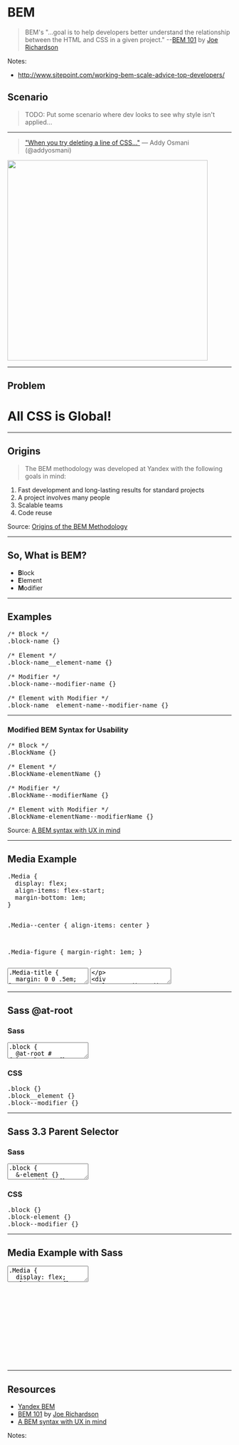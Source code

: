 # BEM
<!-- .slide: data-state="backEndBrian juniorJacob" -->

> BEM's "...goal is to help developers better understand the relationship between the HTML and CSS in a given project." --[BEM 101](https://css-tricks.com/bem-101/) by [Joe Richardson](https://twitter.com/joericho)

Notes:

* http://www.sitepoint.com/working-bem-scale-advice-top-developers/

## Scenario
<!-- .slide: data-state="backEndBrian juniorJacob" -->

> TODO: Put some scenario where dev looks to see why style isn't applied...

------

<!-- .slide: data-title="BEM" data-state="backEndBrian juniorJacob" -->

<blockquote>
<a href="https://twitter.com/addyosmani/status/634779064335794180">"When you try deleting a line of CSS..."</a> &mdash; Addy Osmani (@addyosmani)
</blockquote>

<img src="./imgs/css-jinga.gif" style="height: 450px;" />

------

## Problem
<!-- .slide: data-title="BEM" data-state="backEndBrian juniorJacob" -->

<h1 class="blazing fragment">All CSS is Global!</h1>

------

## Origins
<!-- .slide: data-title="BEM" data-state="backEndBrian juniorJacob" -->

> The BEM methodology was developed at Yandex with the following goals in mind:

1. <!-- .element class="fragment" --> Fast development and long-lasting results for standard projects
2. <!-- .element class="fragment" --> A project involves many people
3. <!-- .element class="fragment" --> Scalable teams
4. <!-- .element class="fragment" --> Code reuse

Source: [Origins of the BEM Methodology](https://en.bem.info/method/#origins-of-the-bem-methodology)

------

## So, What is BEM?
<!-- .slide: data-title="BEM" data-state="backEndBrian juniorJacob" -->

* **B**<!-- .element style="color: red" -->lock
* **E**<!-- .element style="color: red" -->lement
* **M**<!-- .element style="color: red" -->odifier

------

## Examples
<!-- .slide: data-title="BEM" data-state="backEndBrian juniorJacob codeMirror--xlg" -->

<pre data-codemirror data-mode="text/x-sass">
/* Block */
.block-name {}

/* Element */
.block-name__element-name {}

/* Modifier */
.block-name--modifier-name {}

/* Element with Modifier */
.block-name__element-name--modifier-name {}</pre>

------

### Modified BEM Syntax for Usability
<!-- .slide: data-title="BEM" data-state="backEndBrian juniorJacob midLevelMelissa codeMirror--xlg" -->

<pre data-codemirror data-mode="text/x-sass">
/* Block */
.BlockName {}

/* Element */
.BlockName-elementName {}

/* Modifier */
.BlockName--modifierName {}

/* Element with Modifier */
.BlockName-elementName--modifierName {}</pre>

Source: [A BEM syntax with UX in mind](http://simurai.com/blog/2013/10/24/BEM-syntax-with-ux-in-mind/)

------

## Media Example
<!-- .slide: data-title="BEM" data-state="backEndBrian juniorJacob midLevelMelissa" -->

<div class="Split">
  <div class="Split-column">
    <pre data-codemirror data-mode="text/css" data-line-numbers="false">
.Media {
  display: flex;
  align-items: flex-start;
  margin-bottom: 1em;
}

.Media--center {
  align-items: center
}

.Media-figure {
  margin-right: 1em;
}</pre>
  </div>
  <div class="Split-column Split-column--60">
    <textarea data-codemirror data-mode="text/css" data-line-numbers="false">
.Media-title {
  margin: 0 0 .5em;
}

.Media-body { flex: 1; }

.Media--reverse > .Media-figure {
  order: 1;
  margin: 0 0 0 1em;
}</textarea>
    <textarea data-codemirror data-mode="text/html" data-line-numbers="false">
<div
  class="Media Media--reverse">
  <!-- ... more ... -->
</div></textarea>
  </div>
</div>

------

## Sass @at-root
<!-- .slide: data-title="BEM" data-state="backEndBrian juniorJacob midLevelMelissa" -->

<div class="Split">
  <div class="Split-column Split-column--75 fragment">
    <h3>Sass</h3>
    <textarea data-codemirror data-mode="text/x-sass">
.block {
  @at-root #{&}\__element {}
  @at-root #{&}--modifier {}
}</textarea>
  </div>
  <div class="Split-column fragment">
    <h3>CSS</h3>
    <pre data-codemirror data-mode="text/css">
.block {}
.block__element {}
.block--modifier {}</pre>
  </div>
</div>

------

## Sass 3.3 Parent Selector
<!-- .slide: data-title="BEM" data-state="backEndBrian juniorJacob midLevelMelissa" -->

<div class="Split">
  <div class="Split-column Split-column--75 fragment">
    <h3>Sass</h3>
    <textarea data-codemirror data-mode="text/x-sass">.block {
  &-element {}
  &--modifier {}
}</textarea>
  </div>
  <div class="Split-column fragment">
    <h3>CSS</h3>
    <pre data-codemirror data-mode="text/css">.block {}
.block-element {}
.block--modifier {}</pre>
  </div>
</div>

------

## Media Example with Sass
<!-- .slide: data-title="BEM" data-state="backEndBrian juniorJacob midLevelMelissa overflowYScroll" -->

<textarea data-codemirror data-mode="text/css">
.Media {
  display: flex;
  align-items: flex-start;
  margin-bottom: 1em;

  &--center {
    align-items: center
  }

  &-figure {
    margin-right: 1em;
  }

  &-title {
    margin: 0 0 .5em;
  }

  &-body {
    flex: 1;
  }
}</textarea>

<br /><br /><br /><br /><br /><br /><br /><br /><br /><br />

------

## Resources
<!-- .slide: data-title="BEM" data-state="backEndBrian juniorJacob midLevelMelissa" -->

* [Yandex BEM](https://en.bem.info/)
* [BEM 101](https://css-tricks.com/bem-101/) by [Joe Richardson](https://twitter.com/joericho)
* [A BEM syntax with UX in mind](http://simurai.com/blog/2013/10/24/BEM-syntax-with-ux-in-mind/)

Notes:
